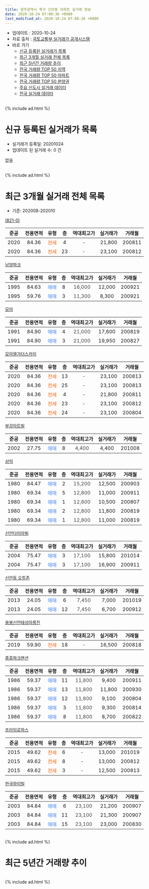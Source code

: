 ```yaml
---
title: 광주광역시 북구 신안동 아파트 실거래 정보
date: 2020-10-24 07:08:36 +0900
last_modified_at: 2020-10-24 07:08:36 +0900
---
```


* 업데이트 : 2020-10-24
* 자료 출처 : [국토교통부 실거래가 공개시스템](http://rt.molit.go.kr)
* 바로 가기
    * [신규 등록된 실거래가 목록](#신규-등록된-실거래가-목록)
    * [최근 3개월 실거래 전체 목록](#최근-3개월-실거래-전체-목록)
    * [최근 5년간 거래량 추이](#최근-5년간-거래량-추이)
    * [전국 거래량 TOP 50 지역](https://inasie.github.io/apt-trade-info/최근-3개월-전국에서-가장-거래가-많이-발생한-지역)
    * [전국 거래량 TOP 50 아파트](https://inasie.github.io/apt-trade-info/최근-3개월-전국에서-가장-거래가-많이-발생한-아파트)
    * [전국 거래량 TOP 50 분양권](https://inasie.github.io/apt-trade-info/최근-3개월-전국에서-가장-거래가-많이-발생한-분양권)
    * [주요 신도시 실거래 데이터](https://inasie.github.io/apt-trade-info/주요-신도시)
    * [전국 실거래 데이터](https://inasie.github.io/apt-trade-info/전국)
<br>
{% include ad.html %}
<br>

# 신규 등록된 실거래가 목록
* 실거래가 등록일: 20201024
* 업데이트 된 실거래 수: 0 건

없음

<br>
{% include ad.html %}
<br>

# 최근 3개월 실거래 전체 목록
* 기준: 202008-202010


[(821-0)](https://search.naver.com/search.naver?query=%EA%B4%91%EC%A3%BC%EA%B4%91%EC%97%AD%EC%8B%9C+%EB%B6%81%EA%B5%AC+%EC%8B%A0%EC%95%88%EB%8F%99+%28821-0%29)

|준공|전용면적|유형|층|역대최고가|실거래가|거래월|
|:---:|:---:|:---:|:---:|:---:|:---:|:---:|
|2020|84.36|<span style="color:#ff5a00">전세</span>|4|<span style="color:#444444">-</span>|21,800|200811|
|2020|84.36|<span style="color:#ff5a00">전세</span>|23|<span style="color:#444444">-</span>|23,100|200812|

[남양파크](https://search.naver.com/search.naver?query=%EA%B4%91%EC%A3%BC%EA%B4%91%EC%97%AD%EC%8B%9C+%EB%B6%81%EA%B5%AC+%EC%8B%A0%EC%95%88%EB%8F%99+%EB%82%A8%EC%96%91%ED%8C%8C%ED%81%AC)

|준공|전용면적|유형|층|역대최고가|실거래가|거래월|
|:---:|:---:|:---:|:---:|:---:|:---:|:---:|
|1995|84.63|<span style="color:#4285f3">매매</span>|8|<span style="color:#444444">16,000</span>|12,000|200921|
|1995|59.76|<span style="color:#4285f3">매매</span>|3|<span style="color:#444444">11,300</span>|8,300|200921|

[모아](https://search.naver.com/search.naver?query=%EA%B4%91%EC%A3%BC%EA%B4%91%EC%97%AD%EC%8B%9C+%EB%B6%81%EA%B5%AC+%EC%8B%A0%EC%95%88%EB%8F%99+%EB%AA%A8%EC%95%84)

|준공|전용면적|유형|층|역대최고가|실거래가|거래월|
|:---:|:---:|:---:|:---:|:---:|:---:|:---:|
|1991|84.90|<span style="color:#4285f3">매매</span>|4|<span style="color:#444444">21,000</span>|17,600|200819|
|1991|84.90|<span style="color:#4285f3">매매</span>|3|<span style="color:#444444">21,000</span>|19,950|200827|

[모아엘가더스카이](https://search.naver.com/search.naver?query=%EA%B4%91%EC%A3%BC%EA%B4%91%EC%97%AD%EC%8B%9C+%EB%B6%81%EA%B5%AC+%EC%8B%A0%EC%95%88%EB%8F%99+%EB%AA%A8%EC%95%84%EC%97%98%EA%B0%80%EB%8D%94%EC%8A%A4%EC%B9%B4%EC%9D%B4)

|준공|전용면적|유형|층|역대최고가|실거래가|거래월|
|:---:|:---:|:---:|:---:|:---:|:---:|:---:|
|2020|84.36|<span style="color:#ff5a00">전세</span>|13|<span style="color:#444444">-</span>|23,100|200813|
|2020|84.36|<span style="color:#ff5a00">전세</span>|25|<span style="color:#444444">-</span>|23,100|200813|
|2020|84.36|<span style="color:#ff5a00">전세</span>|4|<span style="color:#444444">-</span>|21,800|200811|
|2020|84.36|<span style="color:#ff5a00">전세</span>|23|<span style="color:#444444">-</span>|23,100|200812|
|2020|84.36|<span style="color:#ff5a00">전세</span>|24|<span style="color:#444444">-</span>|23,100|200804|

[부강아트빌](https://search.naver.com/search.naver?query=%EA%B4%91%EC%A3%BC%EA%B4%91%EC%97%AD%EC%8B%9C+%EB%B6%81%EA%B5%AC+%EC%8B%A0%EC%95%88%EB%8F%99+%EB%B6%80%EA%B0%95%EC%95%84%ED%8A%B8%EB%B9%8C)

|준공|전용면적|유형|층|역대최고가|실거래가|거래월|
|:---:|:---:|:---:|:---:|:---:|:---:|:---:|
|2002|27.75|<span style="color:#4285f3">매매</span>|8|<span style="color:#444444">4,400</span>|4,400|201008|

[삼익](https://search.naver.com/search.naver?query=%EA%B4%91%EC%A3%BC%EA%B4%91%EC%97%AD%EC%8B%9C+%EB%B6%81%EA%B5%AC+%EC%8B%A0%EC%95%88%EB%8F%99+%EC%82%BC%EC%9D%B5)

|준공|전용면적|유형|층|역대최고가|실거래가|거래월|
|:---:|:---:|:---:|:---:|:---:|:---:|:---:|
|1980|84.47|<span style="color:#4285f3">매매</span>|2|<span style="color:#444444">15,200</span>|12,500|200903|
|1980|69.34|<span style="color:#4285f3">매매</span>|5|<span style="color:#444444">12,800</span>|11,000|200911|
|1980|69.34|<span style="color:#4285f3">매매</span>|1|<span style="color:#444444">12,800</span>|10,500|200807|
|1980|69.34|<span style="color:#4285f3">매매</span>|2|<span style="color:#444444">12,800</span>|11,800|200819|
|1980|69.34|<span style="color:#4285f3">매매</span>|1|<span style="color:#444444">12,800</span>|11,000|200819|

[신안다이아빌](https://search.naver.com/search.naver?query=%EA%B4%91%EC%A3%BC%EA%B4%91%EC%97%AD%EC%8B%9C+%EB%B6%81%EA%B5%AC+%EC%8B%A0%EC%95%88%EB%8F%99+%EC%8B%A0%EC%95%88%EB%8B%A4%EC%9D%B4%EC%95%84%EB%B9%8C)

|준공|전용면적|유형|층|역대최고가|실거래가|거래월|
|:---:|:---:|:---:|:---:|:---:|:---:|:---:|
|2004|75.47|<span style="color:#4285f3">매매</span>|3|<span style="color:#444444">17,100</span>|15,800|201014|
|2004|75.47|<span style="color:#4285f3">매매</span>|3|<span style="color:#444444">17,100</span>|16,900|200911|

[신안동 오투존](https://search.naver.com/search.naver?query=%EA%B4%91%EC%A3%BC%EA%B4%91%EC%97%AD%EC%8B%9C+%EB%B6%81%EA%B5%AC+%EC%8B%A0%EC%95%88%EB%8F%99+%EC%8B%A0%EC%95%88%EB%8F%99+%EC%98%A4%ED%88%AC%EC%A1%B4)

|준공|전용면적|유형|층|역대최고가|실거래가|거래월|
|:---:|:---:|:---:|:---:|:---:|:---:|:---:|
|2013|24.05|<span style="color:#4285f3">매매</span>|6|<span style="color:#444444">7,450</span>|7,000|201019|
|2013|24.05|<span style="color:#4285f3">매매</span>|12|<span style="color:#444444">7,450</span>|6,700|200912|

[용봉신안태성아름진](https://search.naver.com/search.naver?query=%EA%B4%91%EC%A3%BC%EA%B4%91%EC%97%AD%EC%8B%9C+%EB%B6%81%EA%B5%AC+%EC%8B%A0%EC%95%88%EB%8F%99+%EC%9A%A9%EB%B4%89%EC%8B%A0%EC%95%88%ED%83%9C%EC%84%B1%EC%95%84%EB%A6%84%EC%A7%84)

|준공|전용면적|유형|층|역대최고가|실거래가|거래월|
|:---:|:---:|:---:|:---:|:---:|:---:|:---:|
|2019|59.90|<span style="color:#ff5a00">전세</span>|18|<span style="color:#444444">-</span>|16,500|200818|

[중흥파크맨션](https://search.naver.com/search.naver?query=%EA%B4%91%EC%A3%BC%EA%B4%91%EC%97%AD%EC%8B%9C+%EB%B6%81%EA%B5%AC+%EC%8B%A0%EC%95%88%EB%8F%99+%EC%A4%91%ED%9D%A5%ED%8C%8C%ED%81%AC%EB%A7%A8%EC%85%98)

|준공|전용면적|유형|층|역대최고가|실거래가|거래월|
|:---:|:---:|:---:|:---:|:---:|:---:|:---:|
|1986|59.37|<span style="color:#4285f3">매매</span>|11|<span style="color:#444444">11,800</span>|9,400|200911|
|1986|59.37|<span style="color:#4285f3">매매</span>|13|<span style="color:#444444">11,800</span>|11,800|200930|
|1986|59.37|<span style="color:#4285f3">매매</span>|12|<span style="color:#444444">11,800</span>|9,100|200804|
|1986|59.37|<span style="color:#4285f3">매매</span>|3|<span style="color:#444444">11,800</span>|9,300|200814|
|1986|59.37|<span style="color:#4285f3">매매</span>|8|<span style="color:#444444">11,800</span>|8,700|200822|

[프라임로하스](https://search.naver.com/search.naver?query=%EA%B4%91%EC%A3%BC%EA%B4%91%EC%97%AD%EC%8B%9C+%EB%B6%81%EA%B5%AC+%EC%8B%A0%EC%95%88%EB%8F%99+%ED%94%84%EB%9D%BC%EC%9E%84%EB%A1%9C%ED%95%98%EC%8A%A4)

|준공|전용면적|유형|층|역대최고가|실거래가|거래월|
|:---:|:---:|:---:|:---:|:---:|:---:|:---:|
|2015|49.62|<span style="color:#ff5a00">전세</span>|6|<span style="color:#444444">-</span>|13,000|201019|
|2015|49.62|<span style="color:#ff5a00">전세</span>|8|<span style="color:#444444">-</span>|13,000|200812|
|2015|49.62|<span style="color:#ff5a00">전세</span>|3|<span style="color:#444444">-</span>|12,500|200813|

[한국하이빌](https://search.naver.com/search.naver?query=%EA%B4%91%EC%A3%BC%EA%B4%91%EC%97%AD%EC%8B%9C+%EB%B6%81%EA%B5%AC+%EC%8B%A0%EC%95%88%EB%8F%99+%ED%95%9C%EA%B5%AD%ED%95%98%EC%9D%B4%EB%B9%8C)

|준공|전용면적|유형|층|역대최고가|실거래가|거래월|
|:---:|:---:|:---:|:---:|:---:|:---:|:---:|
|2003|84.84|<span style="color:#4285f3">매매</span>|6|<span style="color:#444444">23,100</span>|21,200|200907|
|2003|84.84|<span style="color:#4285f3">매매</span>|11|<span style="color:#444444">23,100</span>|21,300|200907|
|2003|84.84|<span style="color:#4285f3">매매</span>|15|<span style="color:#444444">23,100</span>|23,000|200830|


<br>
{% include ad.html %}
<br>

# 최근 5년간 거래량 추이


<div style="width:100%;">
    <canvas id="deal_progress" height="200"></canvas>
</div>

<script>
new Chart(document.getElementById("deal_progress"), {
    type: 'line',
    data: {
        labels: ['201510','201511','201512','201601','201602','201603','201604','201605','201606','201607','201608','201609','201610','201611','201612','201701','201702','201703','201704','201705','201706','201707','201708','201709','201710','201711','201712','201801','201802','201803','201804','201805','201806','201807','201808','201809','201810','201811','201812','201901','201902','201903','201904','201905','201906','201907','201908','201909','201910','201911','201912','202001','202002','202003','202004','202005','202006','202007','202008','202009','202010'],
        datasets: [{
            label: '매매',
            pointRadius: 1,
            data: [7, 6, 5, 9, 3, 7, 3, 4, 6, 6, 7, 4, 6, 6, 3, 2, 10, 6, 5, 3, 4, 7, 4, 9, 2, 4, 8, 7, 9, 7, 3, 6, 8, 6, 10, 5, 8, 8, 7, 7, 7, 3, 5, 4, 2, 4, 4, 0, 3, 4, 6, 9, 6, 2, 8, 8, 7, 8, 9, 10, 3],
            borderColor: "rgba(255, 201, 14, 1)",
            backgroundColor: "rgba(255, 201, 14, 0.5)",
            fill: false,
            lineTension: 0
        },{
            label: '전월세',
            pointRadius: 1,
            data: [4, 2, 3, 1, 2, 3, 2, 1, 1, 0, 4, 2, 0, 2, 1, 0, 1, 4, 0, 1, 1, 2, 9, 3, 7, 0, 5, 3, 0, 5, 4, 3, 0, 1, 1, 0, 3, 1, 0, 2, 1, 1, 4, 15, 11, 7, 10, 3, 4, 15, 19, 5, 4, 0, 2, 4, 5, 12, 10, 0, 1],
            borderColor: "rgba(0, 141, 185, 1)",
            backgroundColor: "rgba(0, 141, 185, 0.5)",
            fill: false,
            lineTension: 0
        }
        ]
    },
    options: {
        responsive: true,
        title: {
            display: false
        },
        tooltips: {
            mode: 'index',
            intersect: false
        },
        hover: {
            mode: 'nearest',
            intersect: true
        },
        scales: {
            xAxes: [{
                display: true,
                scaleLabel: {
                    display: true,
                    labelString: '년/월'
                }
            }],
            yAxes: [{
                display: true,
                ticks: {
                    suggestedMin: 0,
                },
                scaleLabel: {
                    display: true,
                    labelString: '실거래 수'
                }
            }]
        }
    }
});

</script>


<br>
{% include ad.html %}
<br>

